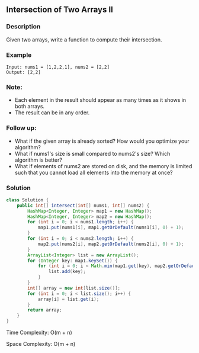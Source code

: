 ## Intersection of Two Arrays II

### Description
Given two arrays, write a function to compute their intersection.

### Example
```
Input: nums1 = [1,2,2,1], nums2 = [2,2]
Output: [2,2]
```
### Note:

- Each element in the result should appear as many times as it shows in both arrays.
- The result can be in any order.

### Follow up:
- What if the given array is already sorted? How would you optimize your algorithm?
- What if nums1's size is small compared to nums2's size? Which algorithm is better?
- What if elements of nums2 are stored on disk, and the memory is limited such that you cannot load all elements into the memory at once?

### Solution
```java
class Solution {
    public int[] intersect(int[] nums1, int[] nums2) {
        HashMap<Integer, Integer> map1 = new HashMap();
        HashMap<Integer, Integer> map2 = new HashMap();
        for (int i = 0; i < nums1.length; i++) {
            map1.put(nums1[i], map1.getOrDefault(nums1[i], 0) + 1);
        }
        for (int i = 0; i < nums2.length; i++) {
            map2.put(nums2[i], map2.getOrDefault(nums2[i], 0) + 1);
        }
        ArrayList<Integer> list = new ArrayList();
        for (Integer key: map1.keySet()) {
            for (int i = 0; i < Math.min(map1.get(key), map2.getOrDefault(key, 0)); i++) {
                list.add(key);
            }
        }
        int[] array = new int[list.size()];
        for (int i = 0; i < list.size(); i++) {
            array[i] = list.get(i);
        }
        return array;
    }
}
```

Time Complexity: O(m + n)

Space Complexity: O(m + n)

